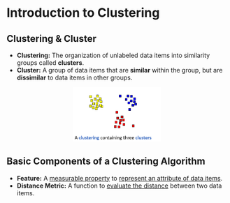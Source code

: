 # Introduction to Clustering
## Clustering & Cluster
- **Clustering:** The organization of unlabeled data items into similarity groups called **clusters**.
- **Cluster:** A group of data items that are **similar** within the group, but are **dissimilar** to data items in other groups.
<div align="center"><img src="images/Clusters.png" width=40% ></img></div>

## Basic Components of a Clustering Algorithm
- **Feature:** A <ins>measurable property</ins> to <ins>represent an attribute of data items</ins>.
- **Distance Metric:** A function to <ins>evaluate the distance</ins> between two data items.
